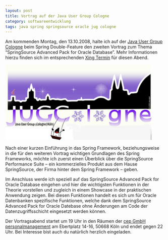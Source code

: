 ```yaml
---
layout: post
title: Vortrag auf der Java User Group Cologne
category: softwareentwicklung
tags: java spring springsource oracle jug cologne
---
```


Am kommenden Montag, den 13.10.2008, halte ich auf der [Java User Group Cologne](http://jugcologne.org) beim Spring Double-Feature den zweiten Vortrag zum Thema “SpringSource Advanced Pack for Oracle Database”. Mehr Informationen hierzu finden sich im entsprechenden [Xing Termin](https://www.xing.com/app/events?op=detail;id=245187) für diesen Abend.

![Logo der Java User Group Cologne](/images/2008-10-08/jugcologne.gif)

Nach einer kurzen Einführung in das Spring Framework, beziehungsweise in die für den weiteren Vortrag wichtigen Grundlagen des Spring Frameworks, möchte ich zuerst einen Überblick über die SpringSource Performance Suite – ein kommerzielles Produkt aus dem Hause SpringSource, der Firma hinter dem Spring Framework – geben.

Im Anschluss werde ich speziell auf das SpringSource Advanced Pack for Oracle Database eingehen und hier die wichtigsten Funktionen in der Theorie vorstellen und zugleich in einem Showcase in der praktischen Anwendung zeigen. Bei diesen Funktionen handelt es sich um für Oracle Datenbanken spezifische Funktionen, welche dank dem SpringSource Advanced Pack for Oracle Datebase ohne Änderungen am Code der Datenzugriffsschicht eingesetzt werden können.

Der Vortragsabend startet um 19 Uhr in den Räumen der [cep GmbH personalmanagement](http://www.cep-consulting.de) am Ebertplatz 14-16, 50668 Köln und endet gegen 22 Uhr. Bei Interesse bist auch du natürlich herzlich eingeladen.
